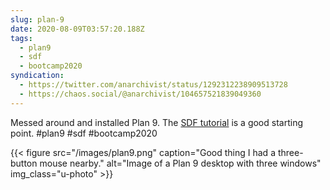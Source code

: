 ```yaml
---
slug: plan-9
date: 2020-08-09T03:57:20.188Z
tags:
  - plan9
  - sdf
  - bootcamp2020
syndication:
  - https://twitter.com/anarchivist/status/1292312238909513728
  - https://chaos.social/@anarchivist/104657521839049360
---
```

Messed around and installed Plan 9. The [SDF tutorial](https://sdf.org/?tutorials/VPS_Plan9) is a good starting point. #plan9 #sdf #bootcamp2020 

{{< figure src="/images/plan9.png" caption="Good thing I had a three-button mouse nearby." alt="Image of a Plan 9 desktop with three windows" img_class="u-photo" >}}